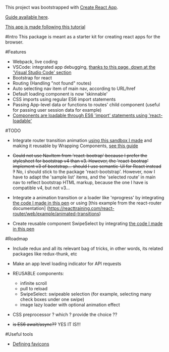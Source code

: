 This project was bootstrapped with [Create React App](https://github.com/facebookincubator/create-react-app).

[Guide available here](https://github.com/facebookincubator/create-react-app/blob/master/packages/react-scripts/template/README.md).

[This app is made following this tutorial](https://serverless-stack.com/chapters/create-a-new-reactjs-app.html)

#Intro
This package is meant as a starter kit for creating react apps for the browser.

#Features
- Webpack, live coding
- VSCode: integrated app debugging, [thanks to this page, down at the 'Visual Studio Code' section](https://github.com/facebookincubator/create-react-app/blob/master/packages/react-scripts/template/README.md)
- Bootstrap for react
- Routing (Handling "not found" routes)
- Auto selecting nav item of main nav, according to URL/href
- Default loading component is now 'skinnable'
- CSS imports using regular ES6 import statements
- Passing App-level data or functions to routes' child component (useful for passing user session data for example)
- [Components are loadable through ES6 'import' statements using 'react-loadable'](https://serverless-stack.com/chapters/code-splitting-in-create-react-app.html#nextsteps)

#TODO

 - Integrate router transition animation [using this sandbox I made](https://codesandbox.io/s/2484vxj9qy) and making it reusable by Wrapping <Transition> Components, [see this guide](https://github.com/reactjs/react-transition-group/blob/master/Migration.md#wrapping-transition-components)
 
 - ~~Could not use NavItem from 'react-bootrap' because I prefer the stylesheet for bootstrap v4 than v3.  However, the 'react-bootrap' implement v3 of bootstrap... should I use semantic-UI for React instead ?~~ No, i should stick to the package 'react-bootstrap'.  However, now I have to adapt the 'sample list' items, and the 'selected route' in main nav to reflect bootstrap HTML markup, because the one I have is compatible v4, but not v3...
 
 - Integrate a animation transition or a loader like 'nprogress' by integrating [the code I made in this pen](https://codesandbox.io/s/j7y1576lv) or using [this example from the react-router documentation] (https://reacttraining.com/react-router/web/example/animated-transitions)
 
 - Create reusable component SwipeSelect by integrating [the code I made in this pen](https://codepen.io/b00stup/pen/XzXooM?editors=1000)

#Roadmap
- Include redux and all its relevant bag of tricks, in other words, its related packages like redux-thunk, etc
- Make an app level loading indicator for API requests
- REUSABLE components:
    - infinite scroll
    - pull to reload
    - SwipeSelect: swipeable selection (for example, selecting many check boxes under one swipe)
    - image lazy loader with optional animation effect
- CSS preprocessor ? which ? provide the choice ??


- ~~is ES6 await/async??~~  YES IT IS!!!

#Useful tools
- [Defining favicons](https://serverless-stack.com/chapters/add-app-favicons.html)
